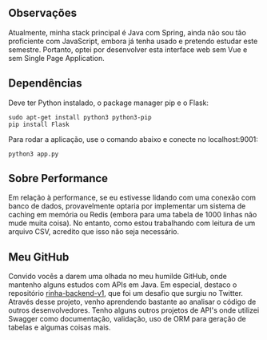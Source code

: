 ## Observações

Atualmente, minha stack principal é Java com Spring, ainda não sou tão proficiente com JavaScript, embora já tenha usado e pretendo estudar este semestre. Portanto, optei por desenvolver esta interface web sem Vue e sem Single Page Application. 

## Dependências

Deve ter Python instalado, o package manager pip e o Flask:
```
sudo apt-get install python3 python3-pip
pip install Flask
``` 
Para rodar a aplicação, use o comando abaixo e conecte no localhost:9001:
```
python3 app.py
``` 

## Sobre Performance

Em relação à performance, se eu estivesse lidando com uma conexão com banco de dados, provavelmente optaria por implementar um sistema de caching em memória ou Redis (embora para uma tabela de 1000 linhas não mude muita coisa). No entanto, como estou trabalhando com leitura de um arquivo CSV, acredito que isso não seja necessário.

## Meu GitHub

Convido vocês a darem uma olhada no meu humilde GitHub, onde mantenho alguns estudos com APIs em Java. Em especial, destaco o repositório [rinha-backend-v1](https://github.com/RobertGleison/rinha-backend-v1), que foi um desafio que surgiu no Twitter. Através desse projeto, venho aprendendo bastante ao analisar o código de outros desenvolvedores. Tenho alguns outros projetos de API's onde utilizei Swagger como documentação, validação, uso de ORM para geração de tabelas e algumas coisas mais.
